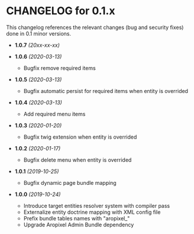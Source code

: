 CHANGELOG for 0.1.x
===================

This changelog references the relevant changes (bug and security fixes) done
in 0.1 minor versions.

* **1.0.7** _(20xx-xx-xx)_


* **1.0.6** _(2020-03-13)_
    * Bugfix remove required items 

* **1.0.5** _(2020-03-13)_
    * Bugfix automatic persist for required items when entity is overrided

* **1.0.4** _(2020-03-13)_
    * Add required menu items

* **1.0.3** _(2020-01-20)_
    * Bugfix twig extension when entity is overrided

* **1.0.2** _(2020-01-17)_
    * Bugfix delete menu when entity is overrided

* **1.0.1** _(2019-10-25)_
    * Bugfix dynamic page bundle mapping

* **1.0.0** _(2019-10-24)_
    * Introduce target entities resolver system with compiler pass
    * Externalize entity doctrine mapping with XML config file
    * Prefix bundle tables names with "aropixel_"
    * Upgrade Aropixel Admin Bundle dependency
